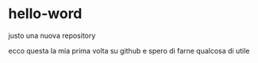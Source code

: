 # hello-word
justo una nuova repository

ecco questa la mia prima volta su github e spero di farne qualcosa di utile
